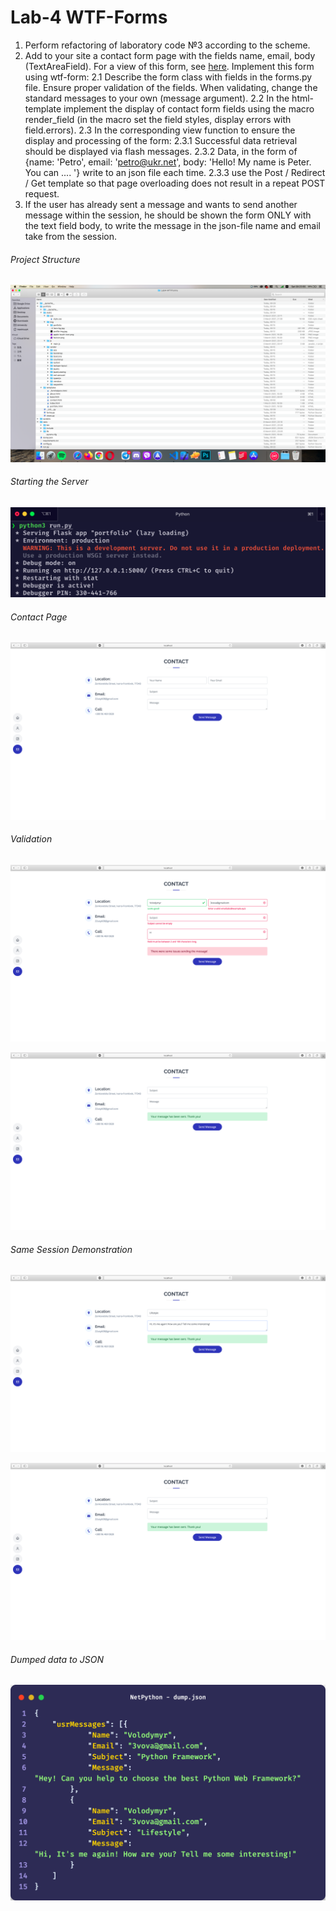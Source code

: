 # Lab-4 WTF-Forms

1. Perform refactoring of laboratory code №3 according to the scheme.
2. Add to your site a contact form page with the fields name, email, body (TextAreaField). For a view of this form, see [here](https://cdn.hackersandslackers.com/2021/02/wtforms-no-error.gif).
   Implement this form using wtf-form:
   2.1 Describe the form class with fields in the forms.py file. Ensure proper validation of the fields. When validating, change the standard messages to your own (message argument).
   2.2 In the html-template implement the display of contact form fields using the macro render_field (in the macro set the field styles, display errors with field.errors).
   2.3 In the corresponding view function to ensure the display and processing of the form:
   2.3.1 Successful data retrieval should be displayed via flash messages.
   2.3.2 Data, in the form of {name: 'Petro', email: 'petro@ukr.net', body: 'Hello! My name is Peter. You can .... '} write to an json file each time.
   2.3.3 use the Post / Redirect / Get template so that page overloading does not result in a repeat POST request.
3. If the user has already sent a message and wants to send another message within the session, he should be shown the form ONLY with the text field body, to write the message in the json-file name and email take from the session.

###### Project Structure

![Project Structure](./screens/project-structure.png)

###### Starting the Server

![Starting the Server](./screens/start-server.png)

###### Contact Page

![Contact Page](./screens/contact-form.png)

###### Validation

![Validation-Invalid](./screens/invalid-validation.png)

![Validation-Valid](./screens/valid-validation.png)

###### Same Session Demonstration

![Same Session Demonstration-1](./screens/same-session-1.png)

![Same Session Demonstration-2](./screens/same-session-2.png)

###### Dumped data to JSON

![Dumped data to JSON](./screens/json-dump.png)
